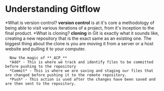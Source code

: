 # Understanding Gitflow

 *What is version control?
      **version control** is at it's core a methodology of being able to visit various iterations of a project, from it's inception to the final product.
 *What is cloning?
      **cloning** in Git is exactly what it sounds like, creating a new repository that is the exact same as an existing one. 
      The biggest thing about the clone is you are moving it from a server or a host website and pulling it to your computer.

      Now the magic of **_ACP_**
      *Add* - This is where we track and identify files to be committed before pushing to the repository
      *Commit* - This is where we are saving and staging our files that are changed before pushing it to the remote repository.
      *Push* - This action is used after the changes have been saved and are then sent to the repository.
